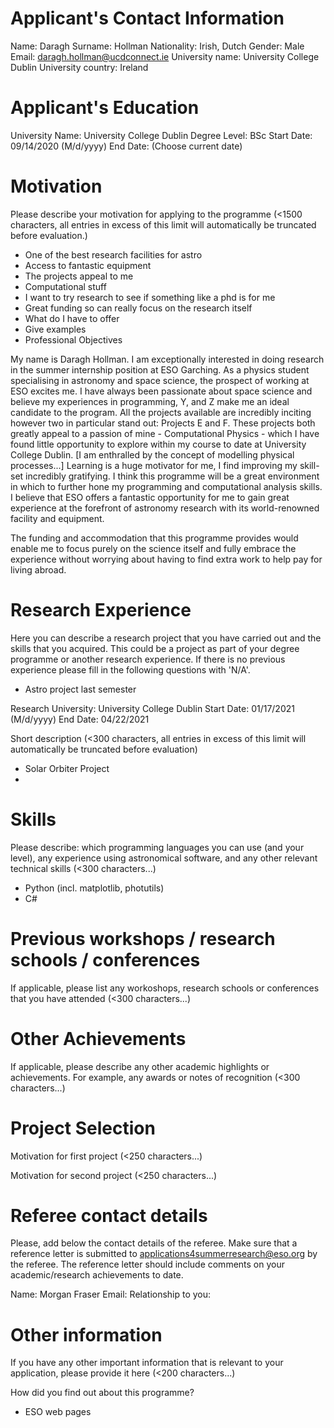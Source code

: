 # Applicant's Contact Information
Name: Daragh
Surname: Hollman
Nationality: Irish, Dutch
Gender: Male
Email: daragh.hollman@ucdconnect.ie
University name: University College Dublin
University country: Ireland

# Applicant's Education
University Name: University College Dublin
Degree Level: BSc
Start Date: 09/14/2020 (M/d/yyyy)
End Date: (Choose current date)

# Motivation
Please describe your motivation for applying to the programme (<1500 characters, all entries in excess of this limit will automatically be truncated before evaluation.)

- One of the best research facilities for astro
- Access to fantastic equipment
- The projects appeal to me
- Computational stuff
- I want to try research to see if something like a phd is for me
- Great funding so can really focus on the research itself
- What do I have to offer
- Give examples
- Professional Objectives

My name is Daragh Hollman. I am exceptionally interested in doing research in the summer internship position at ESO Garching. As a physics student specialising in astronomy and space science, the prospect of working at ESO excites me. I have always been passionate about space science and believe my experiences in programming, Y, and Z make me an ideal candidate to the program. All the projects available are incredibly inciting however two in particular stand out: Projects E and F. These projects both greatly appeal to a passion of mine - Computational Physics - which I have found little opportunity to explore within my course to date at University College Dublin. [I am enthralled by the concept of modelling physical processes...]
Learning is a huge motivator for me, I find improving my skill-set incredibly gratifying. I think this programme will be a great environment in which to further hone my programming and computational analysis skills.
I believe that ESO offers a fantastic opportunity for me to gain great experience at the forefront of astronomy research with its world-renowned facility and equipment.

The funding and accommodation that this programme provides would enable me to focus purely on the science itself and fully embrace the experience without worrying about having to find extra work to help pay for living abroad.





# Research Experience
Here you can describe a research project that you have carried out and the skills that you acquired. This could be  a project as part of your degree programme or another research experience. If there is no previous experience please fill in the following questions with 'N/A'.

- Astro project last semester

Research University: University College Dublin
Start Date: 01/17/2021 (M/d/yyyy)
End Date: 04/22/2021

Short description (<300 characters, all entries in excess of this limit will automatically be truncated before evaluation)

- Solar Orbiter Project
- 

# Skills
Please describe: which programming languages you can use (and your level), any experience using astronomical software, and any other relevant technical skills (<300 characters...)

- Python (incl. matplotlib, photutils)
- C#

# Previous workshops / research schools / conferences
If applicable, please list any workoshops, research schools or conferences that you have attended (<300 characters...)

# Other Achievements
If applicable, please describe any other academic highlights or achievements. For example, any awards or notes of recognition (<300 characters...)

# Project Selection
Motivation for first project (<250 characters...)

Motivation for second project (<250 characters...)

# Referee contact details
Please, add below the contact details of the referee. Make sure that a reference letter is submitted to applications4summerresearch@eso.org by the referee. The reference letter should include comments on your academic/research achievements to date.

Name: Morgan Fraser
Email:
Relationship to you:

# Other information
If you have any other important information that is relevant to your application, please provide it here (<200 characters...)

How did you find out about this programme?
- ESO web pages


